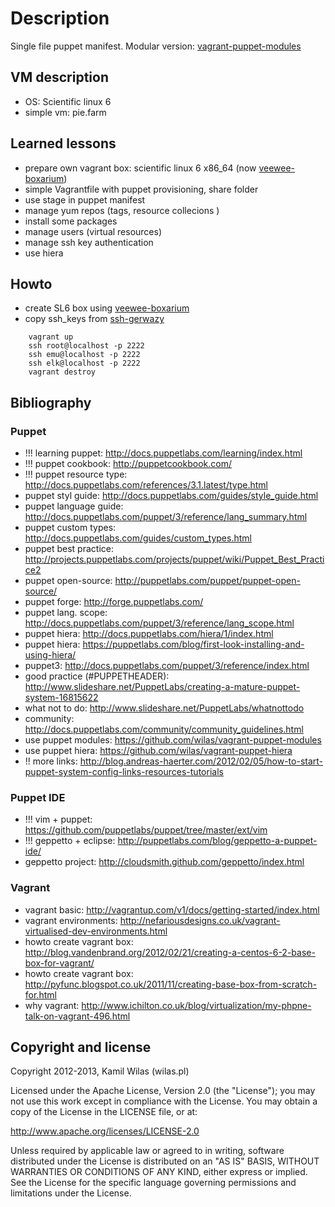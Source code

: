 # Description

Single file puppet manifest. Modular version: [vagrant-puppet-modules](https://github.com/wilas/vagrant-puppet-modules)

## VM description

 - OS: Scientific linux 6
 - simple vm: pie.farm

## Learned lessons

 - prepare own vagrant box: scientific linux 6 x86_64 (now [veewee-boxarium](https://github.com/wilas/veewee-boxarium))
 - simple Vagrantfile with puppet provisioning, share folder
 - use stage in puppet manifest
 - manage yum repos (tags, resource collecions )
 - install some packages
 - manage users (virtual resources)
 - manage ssh key authentication
 - use hiera

## Howto

 - create SL6 box using [veewee-boxarium](https://github.com/wilas/veewee-boxarium)
 - copy ssh_keys from [ssh-gerwazy](https://github.com/wilas/ssh-gerwazy)

```
    vagrant up
    ssh root@localhost -p 2222
    ssh emu@localhost -p 2222
    ssh elk@localhost -p 2222
    vagrant destroy
```


## Bibliography

### Puppet

 - !!! learning puppet: http://docs.puppetlabs.com/learning/index.html
 - !!! puppet cookbook: http://puppetcookbook.com/
 - !!! puppet resource type: http://docs.puppetlabs.com/references/3.1.latest/type.html
 - puppet styl guide: http://docs.puppetlabs.com/guides/style_guide.html
 - puppet language guide: http://docs.puppetlabs.com/puppet/3/reference/lang_summary.html
 - puppet custom types: http://docs.puppetlabs.com/guides/custom_types.html
 - puppet best practice: http://projects.puppetlabs.com/projects/puppet/wiki/Puppet_Best_Practice2
 - puppet open-source: http://puppetlabs.com/puppet/puppet-open-source/
 - puppet forge: http://forge.puppetlabs.com/
 - puppet lang. scope: http://docs.puppetlabs.com/puppet/3/reference/lang_scope.html
 - puppet hiera: http://docs.puppetlabs.com/hiera/1/index.html
 - puppet hiera: https://puppetlabs.com/blog/first-look-installing-and-using-hiera/
 - puppet3: http://docs.puppetlabs.com/puppet/3/reference/index.html
 - good practice (#PUPPETHEADER): http://www.slideshare.net/PuppetLabs/creating-a-mature-puppet-system-16815622
 - what not to do: http://www.slideshare.net/PuppetLabs/whatnottodo
 - community: http://docs.puppetlabs.com/community/community_guidelines.html
 - use puppet modules: https://github.com/wilas/vagrant-puppet-modules
 - use puppet hiera: https://github.com/wilas/vagrant-puppet-hiera
 - !! more links: http://blog.andreas-haerter.com/2012/02/05/how-to-start-puppet-system-config-links-resources-tutorials


### Puppet IDE

 - !!! vim + puppet: https://github.com/puppetlabs/puppet/tree/master/ext/vim
 - !!! geppetto + eclipse: http://puppetlabs.com/blog/geppetto-a-puppet-ide/
 - geppetto project: http://cloudsmith.github.com/geppetto/index.html

### Vagrant

 - vagrant basic: http://vagrantup.com/v1/docs/getting-started/index.html
 - vagrant environments: http://nefariousdesigns.co.uk/vagrant-virtualised-dev-environments.html
 - howto create vagrant box: http://blog.vandenbrand.org/2012/02/21/creating-a-centos-6-2-base-box-for-vagrant/
 - howto create vagrant box: http://pyfunc.blogspot.co.uk/2011/11/creating-base-box-from-scratch-for.html
 - why vagrant: http://www.ichilton.co.uk/blog/virtualization/my-phpne-talk-on-vagrant-496.html

## Copyright and license

Copyright 2012-2013, Kamil Wilas (wilas.pl)

Licensed under the Apache License, Version 2.0 (the "License");
you may not use this work except in compliance with the License.
You may obtain a copy of the License in the LICENSE file, or at:

   http://www.apache.org/licenses/LICENSE-2.0

Unless required by applicable law or agreed to in writing, software
distributed under the License is distributed on an "AS IS" BASIS,
WITHOUT WARRANTIES OR CONDITIONS OF ANY KIND, either express or implied.
See the License for the specific language governing permissions and
limitations under the License.

